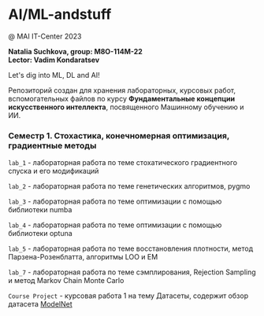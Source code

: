 # AI/ML-andstuff
@ MAI IT-Center 2023 

**Natalia Suchkova, group: М8О-114М-22**\
**Lector: Vadim Kondaratsev**

Let's dig into ML, DL and AI!

Репозиторий создан для хранения лабораторных, курсовых работ, вспомогательных файлов по курсу **Фундаментальные концепции искусственного интеллекта**, посвященного Машинному обучению и ИИ.

### Семестр 1. Стохастика, конечномерная оптимизация, градиентные методы

`lab_1` - лабораторная работа по теме стохатического градиентного спуска и его модификаций

`lab_2` - лабораторная работа по теме генетических алгоритмов, pygmo

`lab_3` - лабораторная работа по теме оптимизации с помощью библиотеки numba

`lab_4` - лабораторная работа по теме оптимизации с помощью библиотеки optuna

`lab_5` - лабораторная работа по теме восстановления плотности, метод Парзена-Розенблатта, алгоритмы LOO и EM

`lab_7` - лабораторная работа по теме сэмплирования, Rejection Sampling и метод Markov Chain Monte Carlo

`Course Project` - курсовая работа 1 на тему Датасеты, содержит обзор датасета [ModelNet](https://paperswithcode.com/dataset/modelnet)
